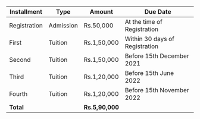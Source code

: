 | **Installment** | **Type**  | **Amount**      | **Due Date**                   |
| --------------- | --------- | --------------- | ------------------------------ |
| Registration    | Admission | Rs.50,000       | At the time of Registration    |
| First           | Tuition   | Rs.1,50,000     | Within 30 days of Registration |
| Second          | Tuition   | Rs.1,50,000     | Before 15th December 2021      |
| Third           | Tuition   | Rs.1,20,000     | Before 15th June 2022          |
| Fourth          | Tuition   | Rs.1,20,000     | Before 15th November 2022      |
| **Total**       |           | **Rs.5,90,000** |                                |
